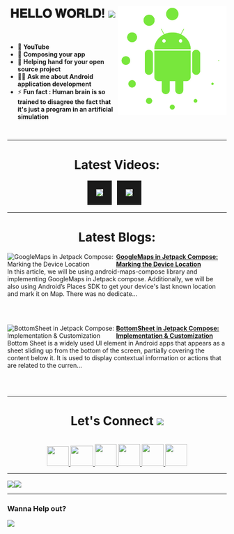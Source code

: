 <!-- intro hello world -->
<h1 align="center">
𝐇𝐄𝐋𝐋𝐎 𝐖𝐎𝐑𝐋𝐃! <img src="GIF/Earth.gif" width="24px">
<img src= "GIF/android_by_deiby_ybied_d3jaevn.gif" height="250px" align="right">
</h1>
<br>

- 💚 **YouTube**
- 🔮 **Composing your app**
- 🤝 **Helping hand for your open source project**
- 👨‍💻 **Ask me about Android application development**
- ⚡ **Fun fact : Human brain is so trained to disagree the fact that it's just a program in an artificial simulation**
<br>


<hr>


<!-- youtube section -->
<h1 align="center">
Latest Videos:
</h1>
<div align = "center">
<!-- YOUTUBE:START --><a href="https://www.youtube.com/watch?v=etDBdi1vPy0" target="_blank"><img src="https://i.ytimg.com/vi/etDBdi1vPy0/mqdefault.jpg" height="200px" border="20"></a>&nbsp &nbsp<a href="https://www.youtube.com/watch?v=0ekp8QHh6l4" target="_blank"><img src="https://i.ytimg.com/vi/0ekp8QHh6l4/mqdefault.jpg" height="200px" border="20"></a>&nbsp &nbsp<!-- YOUTUBE:END -->
</div>


<hr>


<h1 align="center">
Latest Blogs:
</h1>
<!-- HASHNODE_BLOG:START -->
<p align="left">
<a href="https://sagar0-0.hashnode.dev/googlemaps" title="GoogleMaps in Jetpack Compose: Marking the Device Location"><img src="https://cdn.hashnode.com/res/hashnode/image/upload/v1679407675120/429c2dcf-1a3b-474e-b511-d0ba6bf0dd85.png" alt="GoogleMaps in Jetpack Compose: Marking the Device Location" width="250px" align="left" /></a>
<a href="https://sagar0-0.hashnode.dev/googlemaps" title="GoogleMaps in Jetpack Compose: Marking the Device Location"><strong>GoogleMaps in Jetpack Compose: Marking the Device Location</strong></a>
<br/> In this article, we will be using android-maps-compose library and implementing GoogleMaps in Jetpack compose. Additionally, we will be also using Android’s Places SDK to get your device's last known location and mark it on Map.
There was no dedicate... </p> <br/> <br/>
<p align="left">
<a href="https://sagar0-0.hashnode.dev/bottomsheet" title="BottomSheet in Jetpack Compose: Implementation & Customization"><img src="https://cdn.hashnode.com/res/hashnode/image/upload/v1678637009397/1720b696-7672-4008-b2dd-225e0ec6cfea.png" alt="BottomSheet in Jetpack Compose: Implementation & Customization" width="250px" align="left" /></a>
<a href="https://sagar0-0.hashnode.dev/bottomsheet" title="BottomSheet in Jetpack Compose: Implementation & Customization"><strong>BottomSheet in Jetpack Compose: Implementation & Customization</strong></a>
<br/> Bottom Sheet is a widely used UI element in Android apps that appears as a sheet sliding up from the bottom of the screen, partially covering the content below it. It is used to display contextual information or actions that are related to the curren... </p> <br/> <br/>
<!-- HASHNODE_BLOG:END -->
  
  
<hr>


<!-- connect section -->
<h1 align="center">
Let's Connect <img src="GIF/Handshake.gif" width="24px">
</h1>
<div align="center">
<p align="center">
  <br>
  <a href="https://www.youtube.com/channel/UCbXjqGX2O0UW12AIboO2Psw" target="_blank">
    <code><img  height="45" width="50" src="https://brandslogos.com/wp-content/uploads/images/large/youtube-icon-logo.png"></code>
  </a>
  <a href="mailto:sagar.0dev@gmail.com" target="_blank">
    <code><img height="46" width="52" src="https://logos-world.net/wp-content/uploads/2020/11/Gmail-Logo.png"></code>
  </a>
  <a href="https://twitter.com/sagar0_o" target="_blank">
    <code><img height="50" width="50" src="https://www.freepnglogos.com/uploads/twitter-logo-png/twitter-logo-vector-png-clipart-1.png"></code>
  </a>
  <a href="https://www.linkedin.com/in/sagar0-0malhotra/" target="_blank">
    <code><img height="50" width="50" src="https://cdn-icons-png.flaticon.com/512/174/174857.png"></code>
  </a>
  <a href="https://dev.to/sagar0_0" target="_blank">
    <code><img height="50" width="50" src="https://iconape.com/wp-content/files/hl/53010/svg/devto.svg"></code>
  </a>
  <a href="https://www.instagram.com/_sagar_malhotra_/" target="_blank">
    <code><img height="50" width="50" src="http://assets.stickpng.com/images/580b57fcd9996e24bc43c521.png"></code>
  </a>
</p>
</div>


<hr>


<img align="center" height="150px" src="https://github-readme-streak-stats.herokuapp.com/?user=Sagar0-0&theme=dark&hide_border=true"><img align="center" height="160px" src="https://github-readme-stats.vercel.app/api?username=Sagar0-0&show_icons=true&hide_border=true&title_color=94b4a4&amp&icon_color=FFFFFF&amp&text_color=FFFFFF&amp&bg_color=000000&count_private=true&include_all_commits=true">


<hr>


### Wanna Help out?
<a href="https://www.buymeacoffee.com/0sagar0">
  <img src="https://user-images.githubusercontent.com/85388413/197355117-e4a5f6e7-44ee-4303-adb8-3ef39cd18246.jpg" width=200px>
</a>
